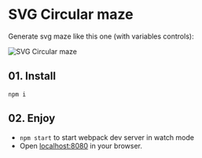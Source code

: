 # SVG Circular maze

Generate svg maze like this one (with variables controls):

![SVG Circular maze](https://images.contentful.com/h9l0gdn8tp2b/2e151Gji7iGs6e6cMMsoeI/ca17d4a8bd3da1e25e078d9ecb31099c/maze.png)

## 01. Install

```
npm i
```

## 02. Enjoy

- `npm start` to start webpack dev server in watch mode
- Open [localhost:8080](http://localhost:8080/) in your browser.
